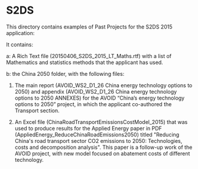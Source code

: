 # S2DS
This directory contains examples of Past Projects for the S2DS 2015 application:

It contains:

a: A Rich Text file (20150406_S2DS_2015_LT_Maths.rtf) with a list of Mathematics and statistics methods that the applicant has used.

b: the China 2050 folder, with the following files: 

1. The main report (AVOID_WS2_D1_26 China energy technology options to 2050) and appendix (AVOID_WS2_D1_26 China energy technology options to 2050 ANNEXES) for the AVOID “China’s energy technology options to 2050” project, in which the applicant co-authored the Transport section.  

2. An Excel file (ChinaRoadTransportEmissionsCostModel_2015) that was used to produce results for the Applied Energy paper in PDF (AppliedEnergy_ReduceChinaRoadEmissions2050) titled "Reducing China's road transport sector CO2 emissions to 2050: Technologies, costs and decomposition analysis". This paper is a follow-up work of the AVOID project, with new model focused on abatement costs of different technology.
